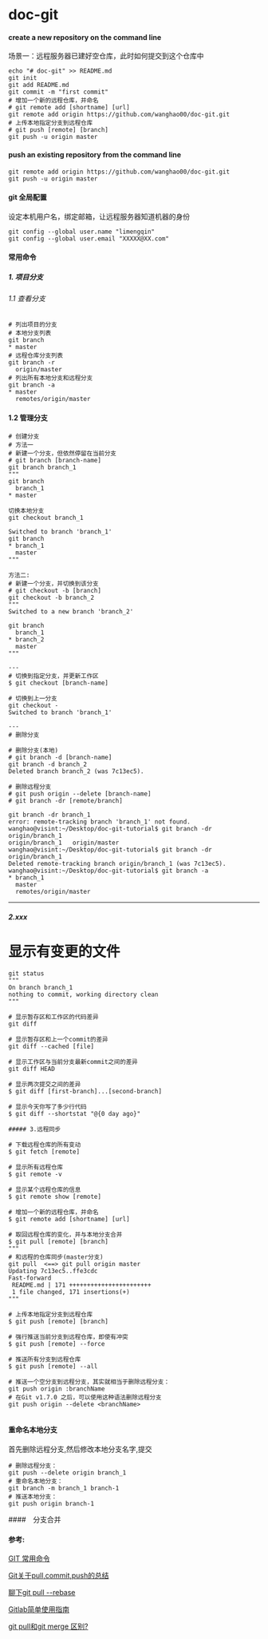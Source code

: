 # doc-git

#### create a new repository on the command line
场景一：远程服务器已建好空仓库，此时如何提交到这个仓库中
```
echo "# doc-git" >> README.md
git init
git add README.md
git commit -m "first commit"
# 增加一个新的远程仓库，并命名
# git remote add [shortname] [url]
git remote add origin https://github.com/wanghao00/doc-git.git
# 上传本地指定分支到远程仓库
# git push [remote] [branch]
git push -u origin master
```

#### push an existing repository from the command line
```
git remote add origin https://github.com/wanghao00/doc-git.git
git push -u origin master
```
#### git 全局配置
设定本机用户名，绑定邮箱，让远程服务器知道机器的身份
```
git config --global user.name "limengqin"
git config --global user.email "XXXXX@XX.com"
```

#### 常用命令

##### 1. 项目分支
###### 1.1 查看分支
```
# 列出项目的分支
# 本地分支列表
git branch
* master
# 远程仓库分支列表
git branch -r 
  origin/master
# 列出所有本地分支和远程分支
git branch -a
* master
  remotes/origin/master
```
#### 1.2 管理分支
```
# 创建分支
# 方法一
# 新建一个分支，但依然停留在当前分支
# git branch [branch-name]
git branch branch_1
"""
git branch
  branch_1
* master

切换本地分支
git checkout branch_1 

Switched to branch 'branch_1'
git branch
* branch_1
  master
"""

方法二:
# 新建一个分支，并切换到该分支
# git checkout -b [branch]
git checkout -b branch_2
"""
Switched to a new branch 'branch_2'

git branch 
  branch_1
* branch_2
  master
"""

---
# 切换到指定分支，并更新工作区
$ git checkout [branch-name]

# 切换到上一分支
git checkout -
Switched to branch 'branch_1'

---
# 删除分支

# 删除分支(本地)
# git branch -d [branch-name]
git branch -d branch_2 
Deleted branch branch_2 (was 7c13ec5).

# 删除远程分支
# git push origin --delete [branch-name]
# git branch -dr [remote/branch]

git branch -dr branch_1 
error: remote-tracking branch 'branch_1' not found.
wanghao@visint:~/Desktop/doc-git-tutorial$ git branch -dr origin/branch_1 
origin/branch_1   origin/master     
wanghao@visint:~/Desktop/doc-git-tutorial$ git branch -dr origin/branch_1 
Deleted remote-tracking branch origin/branch_1 (was 7c13ec5).
wanghao@visint:~/Desktop/doc-git-tutorial$ git branch -a
* branch_1
  master
  remotes/origin/master
```

---

##### 2.xxx
# 显示有变更的文件
```
git status
"""
On branch branch_1
nothing to commit, working directory clean
"""

# 显示暂存区和工作区的代码差异
git diff

# 显示暂存区和上一个commit的差异
git diff --cached [file]

# 显示工作区与当前分支最新commit之间的差异
git diff HEAD

# 显示两次提交之间的差异
$ git diff [first-branch]...[second-branch]

# 显示今天你写了多少行代码
$ git diff --shortstat "@{0 day ago}"

##### 3.远程同步

# 下载远程仓库的所有变动
$ git fetch [remote]

# 显示所有远程仓库
$ git remote -v

# 显示某个远程仓库的信息
$ git remote show [remote]

# 增加一个新的远程仓库，并命名
$ git remote add [shortname] [url]

# 取回远程仓库的变化，并与本地分支合并
$ git pull [remote] [branch]
"""
# 和远程的仓库同步(master分支)
git pull  <==> git pull origin master
Updating 7c13ec5..ffe3cdc
Fast-forward
 README.md | 171 +++++++++++++++++++++++
 1 file changed, 171 insertions(+)
"""

# 上传本地指定分支到远程仓库
$ git push [remote] [branch]

# 强行推送当前分支到远程仓库，即使有冲突
$ git push [remote] --force

# 推送所有分支到远程仓库
$ git push [remote] --all

# 推送一个空分支到远程分支，其实就相当于删除远程分支：
git push origin :branchName
# 在Git v1.7.0 之后，可以使用这种语法删除远程分支
git push origin --delete <branchName>


```

#### 重命名本地分支
首先删除远程分支,然后修改本地分支名字,提交
```
# 删除远程分支：
git push --delete origin branch_1
# 重命名本地分支：
git branch -m branch_1 branch-1
# 推送本地分支：
git push origin branch-1
```
####　分支合并

#### 参考:

[GIT 常用命令](https://www.cnblogs.com/chenwolong/p/GIT.html)

[Git关于pull,commit,push的总结](https://www.cnblogs.com/wnbahmbb/p/6568179.html)

[聊下git pull --rebase](https://www.cnblogs.com/wangiqngpei557/p/6056624.html)

[Gitlab简单使用指南](https://blog.csdn.net/lemonaha/article/details/69977098)

[git pull和git merge 区别?](https://segmentfault.com/q/1010000009076820/a-1020000009076916)
